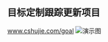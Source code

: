 ## 目标定制跟踪更新项目

www.cshujie.com/goal
![演示图](https://github.com/AliceCheney/goal_of_struggle/tree/master/public/goal1.png)